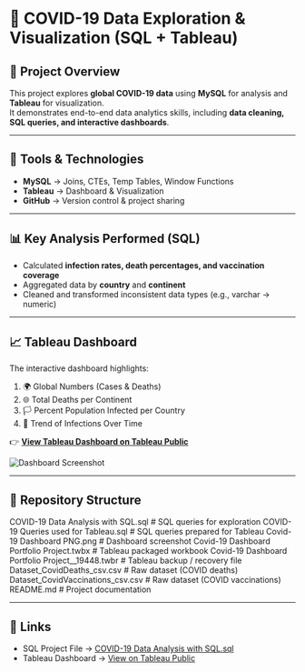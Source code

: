 # 🦠 COVID-19 Data Exploration & Visualization (SQL + Tableau)

## 📌 Project Overview
This project explores **global COVID-19 data** using **MySQL** for analysis and **Tableau** for visualization.  
It demonstrates end-to-end data analytics skills, including **data cleaning, SQL queries, and interactive dashboards**.  

---

## 🔧 Tools & Technologies
- **MySQL** → Joins, CTEs, Temp Tables, Window Functions  
- **Tableau** → Dashboard & Visualization  
- **GitHub** → Version control & project sharing  

---

## 📊 Key Analysis Performed (SQL)
- Calculated **infection rates, death percentages, and vaccination coverage**  
- Aggregated data by **country** and **continent**  
- Cleaned and transformed inconsistent data types (e.g., varchar → numeric)  

---

## 📈 Tableau Dashboard
The interactive dashboard highlights:
1. 🌍 Global Numbers (Cases & Deaths)  
2. 🌐 Total Deaths per Continent  
3. 🏳️ Percent Population Infected per Country  
4. 📆 Trend of Infections Over Time  

👉 [**View Tableau Dashboard on Tableau Public**](https://public.tableau.com/views/Covid-19DashboardPortfolioProject_17574729023420/Dashboard1?:language=zh-CN&:sid=&:redirect=auth&:display_count=n&:origin=viz_share_link)  

![Dashboard Screenshot](Tableau/Covid-19%20Dashboard%20PNG.png)  

---

## 📂 Repository Structure
COVID-19 Data Analysis with SQL.sql          # SQL queries for exploration
COVID-19 Queries used for Tableau.sql        # SQL queries prepared for Tableau
Covid-19 Dashboard PNG.png                   # Dashboard screenshot
Covid-19 Dashboard Portfolio Project.twbx    # Tableau packaged workbook
Covid-19 Dashboard Portfolio Project__19448.twbr # Tableau backup / recovery file
Dataset_CovidDeaths_csv.csv                  # Raw dataset (COVID deaths)
Dataset_CovidVaccinations_csv.csv            # Raw dataset (COVID vaccinations)
README.md                                    # Project documentation

---

## 📎 Links
- SQL Project File → [COVID-19 Data Analysis with SQL.sql](./SQL/COVID-19%20Data%20Analysis%20with%20SQL.sql)  
- Tableau Dashboard → [View on Tableau Public](https://public.tableau.com/views/Covid-19DashboardPortfolioProject_17574729023420/Dashboard1?:language=zh-CN&:sid=&:redirect=auth&:display_count=n&:origin=viz_share_link)  

